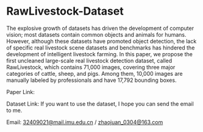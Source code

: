 # RawLivestock-Dataset
The explosive growth of datasets has driven the development of computer vision; most datasets contain common objects and animals for humans. However, although these datasets have promoted object detection, the lack of specific real livestock scene datasets and benchmarks has hindered the development of intelligent livestock farming. In this paper, we propose the first uncleaned large-scale real livestock detection dataset, called RawLivestock, which contains 71,000 images, covering three major categories of cattle, sheep, and pigs. Among them, 10,000 images are manually labeled by professionals and have 17,792 bounding boxes.

Paper Link: 

Dataset Link: 
If you want to use the dataset, I hope you can send the email to me.

Email: 32409021@mail.imu.edu.cn / zhaojuan_0304@163.com
